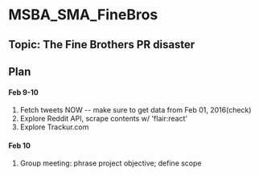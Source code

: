 # MSBA_SMA_FineBros

## Topic: The Fine Brothers PR disaster

## Plan

#### Feb 9-10
1. Fetch tweets NOW -- make sure to get data from Feb 01, 2016(check)
2. Explore Reddit API, scrape contents w/ 'flair:react'
3. Explore Trackur.com

#### Feb 10
1. Group meeting: phrase project objective; define scope
